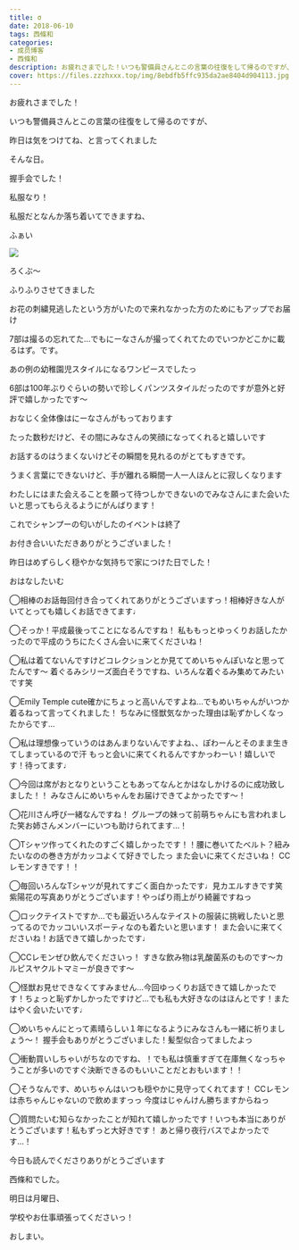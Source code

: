 ```yaml
---
title: σ
date: 2018-06-10
tags: 西條和
categories: 
- 成员博客
- 西條和
description: お疲れさまでした！いつも警備員さんとこの言葉の往復をして帰るのですが、昨日は気をつけてね、と言ってくれましたそんな日。...
cover: https://files.zzzhxxx.top/img/8ebdfb5ffc935da2ae8404d904113.jpg 
---
```










お疲れさまでした！








いつも警備員さんとこの言葉の往復をして帰るのですが、







昨日は気をつけてね、と言ってくれました






そんな日。







握手会でした！









私服なり！










私服だとなんか落ち着いてできますね、






ふぁい

![](https://files.zzzhxxx.top/img/8ebdfb5ffc935da2ae8404d904113.jpg)




ろくぶ〜





ふりふりさせてきました










お花の刺繍見逃したという方がいたので来れなかった方のためにもアップでお届け









7部は撮るの忘れてた…でもにーなさんが撮ってくれてたのでいつかどこかに載るはず。です。









あの例の幼稚園児スタイルになるワンピースでしたっ










6部は100年ぶりぐらいの勢いで珍しくパンツスタイルだったのですが意外と好評で嬉しかったです〜







おなじく全体像はにーなさんがもっております










たった数秒だけど、その間にみなさんの笑顔になってくれると嬉しいです








お話するのはうまくないけどその瞬間を見れるのがとてもすきです。







うまく言葉にできないけど、手が離れる瞬間一人一人ほんとに寂しくなります










わたしにはまた会えることを願って待つしかできないのでみなさんにまた会いたいと思ってもらえるようにがんばります！










これでシャンプーの匂いがしたのイベントは終了








お付き合いいただきありがとうございました！



















昨日はめずらしく穏やかな気持ちで家につけた日でした！














おはなしたいむ




◯相棒のお話毎回付き合ってくれてありがとうございますっ！相棒好きな人がいてとっても嬉しくお話できてます♩




◯そっか！平成最後ってことになるんですね！
私ももっとゆっくりお話したかったので平成のうちにたくさん会いに来てくださいね！



◯私は着てないんですけどコレクションとか見ててめいちゃんぽいなと思ってたんです〜
着ぐるみシリーズ面白そうですね、いろんな着ぐるみ集めてみたいです笑




◯Emily Temple cute確かにちょっと高いんですよね…でもめいちゃんがいつか着るねって言ってくれました！
ちなみに怪獣気なかった理由は恥ずかしくなったからです…





◯私は理想像っていうのはあんまりないんですよね、、ぽわーんとそのまま生きてしまっているので汗
もっと会いに来てくれるんですかっわーい！嬉しいです！待ってます♩





◯今回は席がおとなりということもあってなんとかはなしかけるのに成功致しました！！
みなさんにめいちゃんをお届けできてよかったです〜！





◯花川さん呼び一緒なんですね！
グループの妹って前萌ちゃんにも言われました笑お姉さんメンバーにいつも助けられてます…！





◯Tシャツ作ってくれたのすごく嬉しかったです！！腰に巻いてたベルト？紐みたいなのの巻き方がカッコよくて好きでしたっ
また会いに来てくださいね！
CCレモンすきです！！





◯毎回いろんなTシャツが見れてすごく面白かったです♩見カエルすきです笑
紫陽花の写真ありがとうございます！やっぱり雨上がり綺麗ですねっ





◯ロックテイストですか…でも最近いろんなテイストの服装に挑戦したいと思ってるのでカッコいいスポーティなのも着たいと思います！
また会いに来てくださいね！お話できて嬉しかったです♩






◯CCレモンぜひ飲んでくださいっ！
すきな飲み物は乳酸菌系のものです〜カルピスヤクルトマミーが良きです〜





◯怪獣お見せできなくてすみません…今回ゆっくりお話できて嬉しかったです！ちょっと恥ずかしかったですけど…でも私も大好きなのはほんとです！またはやく会いたいです♩







◯めいちゃんにとって素晴らしい１年になるようにみなさんも一緒に祈りましょう〜！
握手会もありがとうございました！髪型似合ってましたよっ






◯衝動買いしちゃいがちなのですね、！でも私は慎重すぎて在庫無くなっちゃうことが多いのですぐ決断できるのもいいことだとおもいます！！






◯そうなんです、めいちゃんはいつも穏やかに見守ってくれてます！
CCレモンは赤ちゃんじゃないので飲めますっっ
今度はじゃんけん勝ちますからねっ







◯質問たいむ知らなかったことが知れて嬉しかったです！いつも本当にありがとうございます！私もずっと大好きです！
あと帰り夜行バスでよかったです…！











今日も読んでくださりありがとうございます







西條和でした。










明日は月曜日、




学校やお仕事頑張ってくださいっ！







おしまい。


